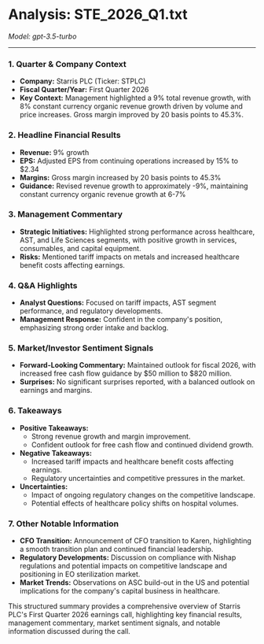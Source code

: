 # Analysis: STE_2026_Q1.txt

*Model: gpt-3.5-turbo*

---

### 1. Quarter & Company Context
- **Company:** Starris PLC (Ticker: STPLC)
- **Fiscal Quarter/Year:** First Quarter 2026
- **Key Context:** Management highlighted a 9% total revenue growth, with 8% constant currency organic revenue growth driven by volume and price increases. Gross margin improved by 20 basis points to 45.3%.

### 2. Headline Financial Results
- **Revenue:** 9% growth
- **EPS:** Adjusted EPS from continuing operations increased by 15% to $2.34
- **Margins:** Gross margin increased by 20 basis points to 45.3%
- **Guidance:** Revised revenue growth to approximately -9%, maintaining constant currency organic revenue growth at 6-7%

### 3. Management Commentary
- **Strategic Initiatives:** Highlighted strong performance across healthcare, AST, and Life Sciences segments, with positive growth in services, consumables, and capital equipment.
- **Risks:** Mentioned tariff impacts on metals and increased healthcare benefit costs affecting earnings.

### 4. Q&A Highlights
- **Analyst Questions:** Focused on tariff impacts, AST segment performance, and regulatory developments.
- **Management Response:** Confident in the company's position, emphasizing strong order intake and backlog.

### 5. Market/Investor Sentiment Signals
- **Forward-Looking Commentary:** Maintained outlook for fiscal 2026, with increased free cash flow guidance by $50 million to $820 million.
- **Surprises:** No significant surprises reported, with a balanced outlook on earnings and margins.

### 6. Takeaways
- **Positive Takeaways:**
  - Strong revenue growth and margin improvement.
  - Confident outlook for free cash flow and continued dividend growth.
- **Negative Takeaways:**
  - Increased tariff impacts and healthcare benefit costs affecting earnings.
  - Regulatory uncertainties and competitive pressures in the market.
- **Uncertainties:**
  - Impact of ongoing regulatory changes on the competitive landscape.
  - Potential effects of healthcare policy shifts on hospital volumes.

### 7. Other Notable Information
- **CFO Transition:** Announcement of CFO transition to Karen, highlighting a smooth transition plan and continued financial leadership.
- **Regulatory Developments:** Discussion on compliance with Nishap regulations and potential impacts on competitive landscape and positioning in EO sterilization market.
- **Market Trends:** Observations on ASC build-out in the US and potential implications for the company's capital business in healthcare.

This structured summary provides a comprehensive overview of Starris PLC's First Quarter 2026 earnings call, highlighting key financial results, management commentary, market sentiment signals, and notable information discussed during the call.